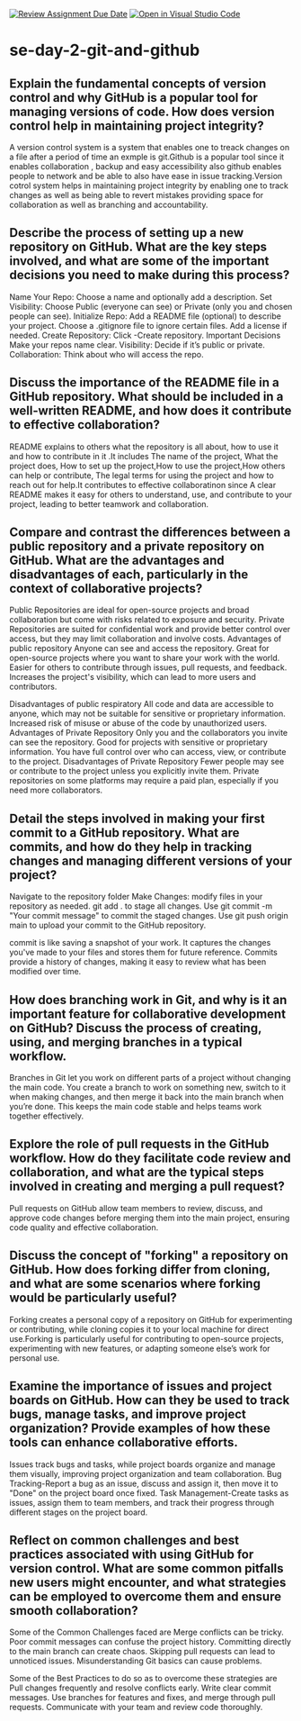 [![Review Assignment Due Date](https://classroom.github.com/assets/deadline-readme-button-22041afd0340ce965d47ae6ef1cefeee28c7c493a6346c4f15d667ab976d596c.svg)](https://classroom.github.com/a/8wgCKhpZ)
[![Open in Visual Studio Code](https://classroom.github.com/assets/open-in-vscode-2e0aaae1b6195c2367325f4f02e2d04e9abb55f0b24a779b69b11b9e10269abc.svg)](https://classroom.github.com/online_ide?assignment_repo_id=15584298&assignment_repo_type=AssignmentRepo)
# se-day-2-git-and-github
## Explain the fundamental concepts of version control and why GitHub is a popular tool for managing versions of code. How does version control help in maintaining project integrity?
A version control system  is a system that enables one to treack changes on a file after a period of time  an exmple is git.Github is a popular tool since it enables collaboration , backup and easy accessibility also github enables people to network and be able to also  have ease in issue tracking.Version cotrol system helps in maintaining project integrity by enabling one to track changes as well as being able to revert mistakes providing space for collaboration as well as branching  and accountability.

## Describe the process of setting up a new repository on GitHub. What are the key steps involved, and what are some of the important decisions you need to make during this process?
Name Your Repo:
Choose a name and optionally add a description.
Set Visibility:
Choose Public (everyone can see) or Private (only you and chosen people can see).
Initialize Repo:
Add a README file (optional) to describe your project.
Choose a .gitignore file to ignore certain files.
Add a license if needed.
Create Repository:
Click -Create repository.
Important Decisions
Make your repos name  clear.
Visibility: Decide if it’s public or private.
Collaboration: Think about who will access the repo.


## Discuss the importance of the README file in a GitHub repository. What should be included in a well-written README, and how does it contribute to effective collaboration?
README explains to others what the repository is all about, how to use it and how to contribute in it .It includes The name of the project, What the project does, How to set up the project,How to use the project,How others can help or contribute, The legal terms for using the project and how to reach out for help.It contributes to effective collaboratinon since A clear README makes it easy for others to understand, use, and contribute to your project, leading to better teamwork and collaboration.

## Compare and contrast the differences between a public repository and a private repository on GitHub. What are the advantages and disadvantages of each, particularly in the context of collaborative projects?
Public Repositories are ideal for open-source projects and broad collaboration but come with risks related to exposure and security.
Private Repositories are suited for confidential work and provide better control over access, but they may limit collaboration and involve costs.
Advantages of public repository
 Anyone can see and access the repository. Great for open-source projects where you want to share your work with the world.
 Easier for others to contribute through issues, pull requests, and feedback.
Increases the project's visibility, which can lead to more users and contributors.

Disadvantages of public respiratory
 All code and data are accessible to anyone, which may not be suitable for sensitive or proprietary information.
 Increased risk of misuse or abuse of the code by unauthorized users.
Advantages of Private Repository
Only you and the collaborators you invite can see the repository. Good for projects with sensitive or proprietary information.
You have full control over who can access, view, or contribute to the project.
Disadvantages of Private Repository
 Fewer people may see or contribute to the project unless you explicitly invite them.
 Private repositories on some platforms may require a paid plan, especially if you need more collaborators.

## Detail the steps involved in making your first commit to a GitHub repository. What are commits, and how do they help in tracking changes and managing different versions of your project?
Navigate to the repository folder  Make Changes:
modify files in your repository as needed.
 git add . to stage all changes. 
Use git commit -m "Your commit message" to commit the staged changes.
Use git push origin main to upload your commit to the GitHub repository.

commit  is like saving a snapshot of your work. It captures the changes you've made to your files and stores them for future reference.
Commits provide a history of changes, making it easy to review what has been modified over time.

## How does branching work in Git, and why is it an important feature for collaborative development on GitHub? Discuss the process of creating, using, and merging branches in a typical workflow.
Branches in Git let you work on different parts of a project without changing the main code. You create a branch to work on something new, switch to it when making changes, and then merge it back into the main branch when you’re done. This keeps the main code stable and helps teams work together effectively.

## Explore the role of pull requests in the GitHub workflow. How do they facilitate code review and collaboration, and what are the typical steps involved in creating and merging a pull request?
Pull requests on GitHub allow team members to review, discuss, and approve code changes before merging them into the main project, ensuring code quality and effective collaboration.

## Discuss the concept of "forking" a repository on GitHub. How does forking differ from cloning, and what are some scenarios where forking would be particularly useful?
Forking creates a personal copy of a repository on GitHub for experimenting or contributing, while cloning copies it to your local machine for direct use.Forking is particularly useful for contributing to open-source projects, experimenting with new features, or adapting someone else’s work for personal use.

## Examine the importance of issues and project boards on GitHub. How can they be used to track bugs, manage tasks, and improve project organization? Provide examples of how these tools can enhance collaborative efforts.
Issues track bugs and tasks, while project boards organize and manage them visually, improving project organization and team collaboration.
Bug Tracking-Report a bug as an issue, discuss and assign it, then move it to "Done" on the project board once fixed.
Task Management-Create tasks as issues, assign them to team members, and track their progress through different stages on the project board.

## Reflect on common challenges and best practices associated with using GitHub for version control. What are some common pitfalls new users might encounter, and what strategies can be employed to overcome them and ensure smooth collaboration?

 Some of the Common Challenges faced are
Merge conflicts can be tricky.
Poor commit messages can confuse the project history.
Committing directly to the main branch can create chaos.
Skipping pull requests can lead to unnoticed issues.
Misunderstanding Git basics can cause problems.

Some of the Best Practices to do so as to overcome these strategies are
Pull changes frequently and resolve conflicts early.
Write clear commit messages.
Use branches for features and fixes, and merge through pull requests.
Communicate with your team and review code thoroughly.






